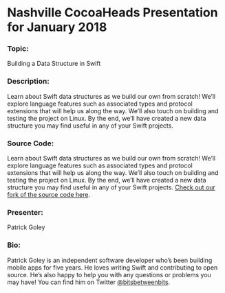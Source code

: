 # Nashville CocoaHeads Presentation for January 2018

### Topic:
Building a Data Structure in Swift

### Description:
Learn about Swift data structures as we build our own from scratch! We’ll explore language features such as associated types and protocol extensions that will help us along the way. We’ll also touch on building and testing the project on Linux. By the end, we’ll have created a new data structure you may find useful in any of your Swift projects.

### Source Code:
Learn about Swift data structures as we build our own from scratch! We’ll explore language features such as associated types and protocol extensions that will help us along the way. We’ll also touch on building and testing the project on Linux. By the end, we’ll have created a new data structure you may find useful in any of your Swift projects. [Check out our fork of the source code here](https://github.com/NashvilleCocoaHeads/Configurate).

### Presenter:
Patrick Goley

### Bio:
Patrick Goley is an independent software developer who’s been building mobile apps for five years. He loves writing Swift and contributing to open source. He’s also happy to help you with any questions or problems you may have! You can find him on Twitter [@bitsbetweenbits](https://twitter.com/bitsbetweenbits).
